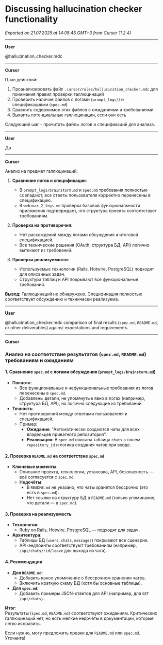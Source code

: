# Discussing hallucination checker functionality
_Exported on 21.07.2025 at 14:05:45 GMT+3 from Cursor (1.2.4)_

---

**User**

@hallucination_checker.mdc 

---

**Cursor**

План действий:

1. Проанализировать файл `.cursor/rules/hallucination_checker.mdc` для понимания правил проверки галлюцинаций
2. Проверить наличие файлов с логами (`prompt_logs/`) и спецификациями (`spec.md`)
3. Сравнить содержимое этих файлов с ожиданиями и требованиями
4. Выявить потенциальные галлюцинации, если они есть

Следующий шаг - прочитать файлы логов и спецификаций для анализа.

---

**User**

Да

---

**Cursor**

Анализ на предмет галлюцинаций:

1. **Сравнение логов и спецификации**:
   - В `prompt_logs/brainstorm.md` и `spec.md` требования полностью совпадают, все ответы пользователя корректно перенесены в спецификацию.
   - В `webinar_2_logs.md` проверка базовой функциональности приложения подтверждает, что структура проекта соответствует требованиям.

2. **Проверка на противоречия**:
   - Нет расхождений между логами обсуждения и итоговой спецификацией.
   - Все технические решения (OAuth, структура БД, API) логично вытекают из требований.

3. **Проверка реализуемости**:
   - Используемые технологии (Rails, Hotwire, PostgreSQL) подходят для описанных задач.
   - Структура таблиц и API покрывают все функциональные требования.

**Вывод**: Галлюцинаций не обнаружено. Спецификация полностью соответствует обсуждению и технически реализуема.

---

**User**

@hallucination_checker.mdc comparison of final results (`spec.md`, `README.md`, or other deliverables) against expectations and requirements.

---

**Cursor**

### Анализ на соответствие результатов (`spec.md`, `README.md`) требованиям и ожиданиям

#### 1. **Сравнение `spec.md` с логами обсуждения (`prompt_logs/brainstorm.md`)**  
   - **Полнота**:  
     - Все функциональные и нефункциональные требования из логов перенесены в `spec.md`.  
     - Добавлены детали, не упомянутые явно в логах (например, структура БД, API), но логично следующие из требований.  
   - **Точность**:  
     - Нет противоречий между ответами пользователя и спецификацией.  
     - Пример:  
       - **Ожидание**: "Автоматически создаются чаты для всех владельцев приватного репозитория".  
       - **Реализация**: В `spec.md` описана таблица `chats` с полем `repository_id` и логика создания чатов при входе.  

#### 2. **Проверка `README.md` на соответствие `spec.md`**  
   - **Ключевые моменты**:  
     - Описание проекта, технологии, установка, API, безопасность — всё согласуется с `spec.md`.  
     - **Недочёты**:  
       - В `README.md` не указано, что чаты хранятся бессрочно (это есть в `spec.md`).  
       - Нет ссылки на структуру БД в `README.md` (только упоминание, что детали — в `spec.md`).  

#### 3. **Проверка на реализуемость**  
   - **Технологии**:  
     - Ruby on Rails, Hotwire, PostgreSQL — подходят для задач.  
   - **Архитектура**:  
     - Таблицы БД (`users`, `chats`, `messages`) покрывают все сценарии.  
     - API-эндпоинты соответствуют требованиям (например, `/api/chats/:id/leave` для выхода из чата).  

#### 4. **Рекомендации**  
   - **Для `README.md`**:  
     - Добавить явное упоминание о бессрочном хранении чатов.  
     - Включить краткую схему БД (хотя бы основные таблицы).  
   - **Для `spec.md`**:  
     - Добавить примеры JSON-ответов для API (например, для `GET /api/chats`).  

**Итог**:  
Результаты (`spec.md`, `README.md`) соответствуют ожиданиям. Критических галлюцинаций нет, но есть мелкие недочёты в документации, которые легко исправить.  

Если нужно, могу предложить правки для `README.md` или `spec.md`. Уточните!

